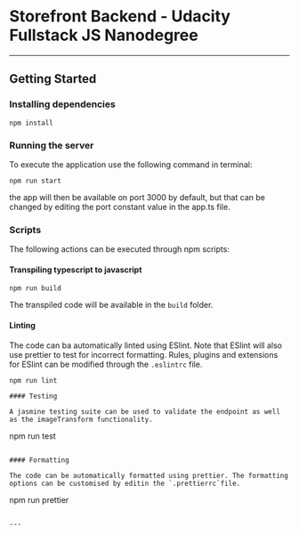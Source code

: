 # Storefront Backend - Udacity Fullstack JS Nanodegree
---

## Getting Started

### Installing dependencies


```
npm install
```

### Running the server

To execute the application use the following command in terminal:

```
npm run start
```

the app will then be available on port 3000 by default, but that can be changed by editing the port constant value in the app.ts file.

### Scripts

The following actions can be executed through npm scripts:

#### Transpiling typescript to javascript

```
npm run build
```

The transpiled code will be available in the `build` folder.
#### Linting

The code can ba automatically linted using ESlint. Note that ESlint will also use prettier to test for incorrect formatting. Rules, plugins and extensions for ESlint can be modified through the `.eslintrc` file.

```
npm run lint

#### Testing

A jasmine testing suite can be used to validate the endpoint as well as the imageTransform functionality.

```
npm run test
```

#### Formatting

The code can be automatically formatted using prettier. The formatting options can be customised by editin the `.prettierrc`file.

```
npm run prettier
```

---




